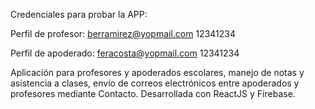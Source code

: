 Credenciales para probar la APP:

Perfil de profesor:
berramirez@yopmail.com
12341234

Perfil de apoderado:
feracosta@yopmail.com
12341234

Aplicación para profesores y apoderados escolares, manejo de notas y asistencia a clases, envío de correos electrónicos entre apoderados y profesores mediante Contacto. Desarrollada con ReactJS y Firebase.
